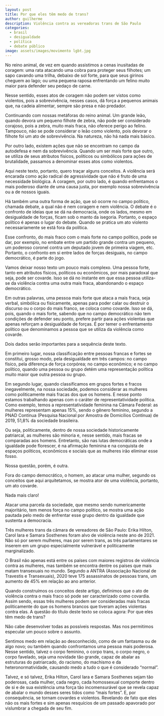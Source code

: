 ```yaml
---
layout: post
title: Por que eles têm medo de trans?
author: guilherme
description: Violência contra as vereadoras trans de São Paulo
categories:
  - brasil
  - desigualdade
  - política
  - debate público
image: assets/images/movimento lgbt.jpg
---
```


No reino animal, de vez em quando assistimos a cenas inusitadas de coragem: uma rata atacando uma cobra para proteger seus filhotes; um sapo cavando uma trilha, debaixo de sol forte, para que seus girinos cheguem ao lago; ou uma pequena raposa enfrentando um felino muito maior para defender seu pedaço de carne.

Nesse sentido, esses atos de coragem não podem ser vistos como violentos, pois a sobrevivência, nesses casos, dá força a pequenos animais que, na cadeia alimentar, sempre são presa e não predador. 

Continuando com nossas metáforas do reino animal. Um grande leão, quando devora um pequeno filhote de zebra, não pode ser considerado corajoso, pois a zebra, muito mais fraca, não oferece perigo ao felino. Tampouco, não se pode considerar o leão como violento, pois devorar o filhote foi um ato de sobrevivência. Na natureza, não há nada mais básico.

Por outro lado, existem ações que não se encontram no campo da autodefesa e nem da sobrevivência. Quando um ser mais forte que outro, se utiliza de seus atributos físicos, políticos ou simbólicos para ações de brutalidade, passamos a denominar esses atos como violentos.

Aqui neste texto, portanto, quero traçar alguns conceitos. A violência será encarada como ação radical de agressividade que não é fruto de uma necessidade biológica. A coragem, por outro lado, é quando enfrentamos o mais poderoso diante de uma causa justa, por exemplo nossa sobrevivência ou a de nossos iguais. 

Há também uma outra forma de ação, que só ocorre no campo político, chamada debate, a qual não é nem coragem e nem violência. O debate é o confronto de ideias que se dá na democracia, onde os lados, mesmo em desigualdade de forças, ficam sob o manto da isegoria. Portanto, o espaço político é apenas o lugar do debate. Quando se pratica um ato violento necessariamente se está fora da política.

Esse confronto, do mais fraco com o mais forte no campo político, pode se dar, por exemplo, no embate entre um partido grande contra um pequeno, um poderoso coronel contra um deputado jovem de primeira viagem, etc. Portanto, o confronto em si entre lados de forças desiguais, no campo democrático, é parte do jogo.

Vamos deixar nosso texto um pouco mais complexo. Uma pessoa forte, tanto em atributos físicos, políticos ou econômicos, por mais paradoxal que seja, pode ser covarde. Isso se dá no instante em que essa pessoa utiliza-se da violência contra uma outra mais fraca, abandonando o espaço democrático.

Em outras palavras, uma pessoa mais forte que ataca a mais fraca, seja verbal, simbólica ou fisicamente, apenas para poder calar ou destruir o discurso ou o corpo do mais franco, se coloca como covarde. Isso se dá, pois, quando o mais forte, sabendo que no campo democrático não tem condições de defender seu ponto, prefere partir para ações violentas que apenas reforçam a desigualdade de forças. É por temer o enfrentamento político que denominamos a pessoa que se utiliza da violência como covarde.

Dois dados serão importantes para a sequência deste texto. 

Em primeiro lugar, nossa classificação entre pessoas francas e fortes se constitui, grosso modo, pela desigualdade em três campos: no campo físico, pela diferença de força corpórea; no campo econômico; e no campo político, quando uma pessoa ou grupo detém uma representação política muito maior que outra pessoa ou grupo.

Em segundo lugar, quando classificamos em grupos fortes e fracos inegavelmente, na nossa sociedade, podemos considerar as mulheres como politicamente mais fracas dos que os homens. E nesse ponto estamos trabalhando apenas com o caráter de representatividade política. Como exemplo, temos a representatividade feminina na Câmara Federal: as mulheres representam apenas 15%, sendo o gênero feminino, segundo a PNAD Contínua (Pesquisa Nacional por Amostra de Domicílios Contínua) de 2019, 51,8% da sociedade brasileira.

Ou seja, politicamente, dentro de nossa sociedade historicamente patriarcal, as mulheres são minoria e, nesse sentido, mais fracas se comparadas aos homens. Entretanto, são nas lutas democráticas onde a igualdade pode florescer, é na afirmação feminina e na conquista de espaços políticos, econômicos e sociais que as mulheres irão eliminar esse fosso.

Nossa questão, porém, é outra.

Fora do campo democrático, o homem, ao atacar uma mulher, segundo os conceitos que aqui arquitetamos, se mostra ator de uma violência, portanto, um ato covarde.

Nada mais claro!

Atacar uma parcela da sociedade, que mesmo sendo numericamente majoritário, tem menos força no campo político, se mostra uma ação pautada pelo medo de enfrentar esse grupo dentro da igualdade que sustenta a democracia.

Três mulheres trans da câmara de vereadores de São Paulo: Erika Hilton, Carol Iara e Samara Sosthenes foram alvo de violência neste ano de 2021. Não só por serem mulheres, mas por serem trans, as três parlamentares se inserem em um grupo especialmente vulnerável e politicamente marginalizado.

O Brasil não apenas está entre os países com maiores registros de violência contra as mulheres, mas também se encontra dentre os países que mais matam transexuais no mundo. Segundo a ANTRA (Associação Nacional de Travestis e Transexuais), 2020 teve 175 assassinatos de pessoas trans, um aumento de 45% em relação ao ano anterior.

Quando construímos os conceitos deste artigo, definimos que o ato de violência contra o mais fraco só pode ser caracterizado como covardia. Assim sendo, essas três mulheres podem ser consideradas mais fracas politicamente do que os homens brancos que tiveram ações violentas contra elas. A questão do título deste texto se coloca agora: Por que eles têm medo de trans?

Não cabe desenvolver todas as possíveis respostas. Mas nos permitimos especular um pouco sobre o assunto. 

Sentimos medo em relação ao desconhecido, como de um fantasma ou de algo novo; ou também quando confrontamos uma pessoa mais poderosa. Nesse sentido, talvez o corpo feminino, o corpo trans, o corpo negro, o corpo favelado, seja uma novidade tão grande, capaz de abalar as estruturas do patriarcado, do racismo, do machismo e da heteronormatividade, causando medo a tudo o que é considerado “normal”.

Talvez, e só talvez, Erika Hilton, Carol Iara e Samara Sosthenes sejam tão poderosas, cada mulher, cada negro, cada homossexual comporte dentro de si e de sua existência uma força tão incomensurável que se revela capaz de abalar o mundo desses seres tidos como “mais fortes”. E, por consequência, se tornam covardes e violentos. Revelando de fato que eles não os mais fortes e sim apenas resquícios de um passado apavorado por vislumbrar a chegada de seu fim.
